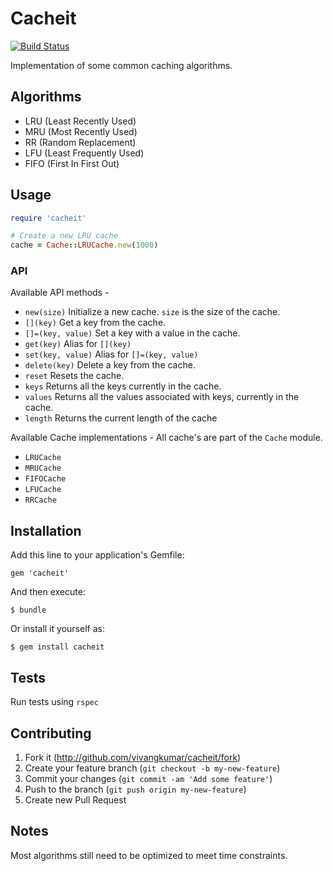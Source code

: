 # Cacheit
[![Build Status](https://travis-ci.org/vivangkumar/cacheit.svg)](https://travis-ci.org/vivangkumar/cacheit)

Implementation of some common caching algorithms.

## Algorithms

- LRU (Least Recently Used)
- MRU (Most Recently Used)
- RR (Random Replacement)
- LFU (Least Frequently Used)
- FIFO (First In First Out)

## Usage

```ruby
require 'cacheit'

# Create a new LRU cache
cache = Cache::LRUCache.new(1000)
```

### API

Available API methods -

- `new(size)`
  Initialize a new cache. `size` is the size of the cache.
- `[](key)`
  Get a key from the cache.
- `[]=(key, value)`
  Set a key with a value in the cache.
- `get(key)`
  Alias for `[](key)`
- `set(key, value)`
  Alias for `[]=(key, value)`
- `delete(key)`
  Delete a key from the cache.
- `reset`
  Resets the cache. 
- `keys`
  Returns all the keys currently in the cache.
- `values`
  Returns all the values associated with keys, currently in the cache.
- `length`
  Returns the current length of the cache

Available Cache implementations -
All cache's are part of the `Cache` module.

- `LRUCache`
- `MRUCache`
- `FIFOCache`
- `LFUCache`
- `RRCache`

## Installation

Add this line to your application's Gemfile:

    gem 'cacheit'

And then execute:

    $ bundle

Or install it yourself as:

    $ gem install cacheit

## Tests

Run tests using `rspec`

## Contributing

1. Fork it (http://github.com/vivangkumar/cacheit/fork)
2. Create your feature branch (`git checkout -b my-new-feature`)
3. Commit your changes (`git commit -am 'Add some feature'`)
4. Push to the branch (`git push origin my-new-feature`)
5. Create new Pull Request

## Notes

Most algorithms still need to be optimized to meet time constraints.
